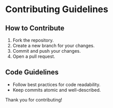 # Contributing Guidelines

## How to Contribute
1. Fork the repository.
2. Create a new branch for your changes.
3. Commit and push your changes.
4. Open a pull request.

## Code Guidelines
- Follow best practices for code readability.
- Keep commits atomic and well-described.

Thank you for contributing!
